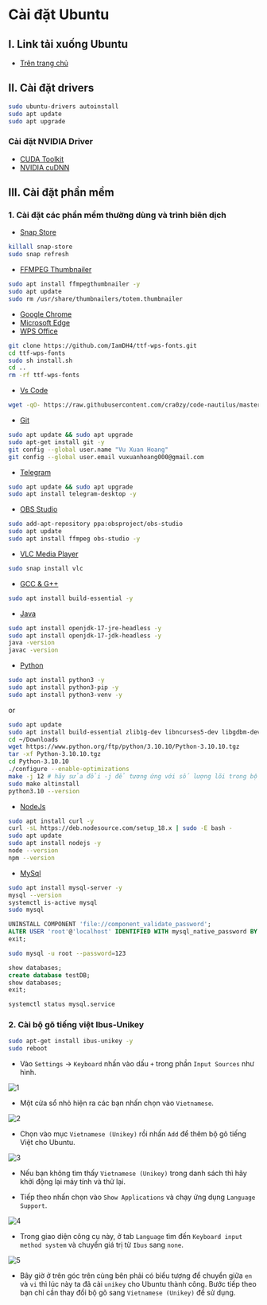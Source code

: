 # Cài đặt Ubuntu

## I. Link tải xuống Ubuntu

-   [Trên trang chủ](https://ubuntu.com/download)

## II. Cài đặt drivers

```bash
sudo ubuntu-drivers autoinstall
sudo apt update
sudo apt upgrade
```

### Cài đặt NVIDIA Driver

-   [CUDA Toolkit](https://developer.nvidia.com/cuda-downloads)
-   [NVIDIA cuDNN](https://developer.nvidia.com/rdp/cudnn-archive)

## III. Cài đặt phần mềm

### 1. Cài đặt các phần mềm thường dùng và trình biên dịch

-   [Snap Store](https://snapcraft.io)

```bash
killall snap-store
sudo snap refresh
```

-   [FFMPEG Thumbnailer](https://apps.kde.org/ffmpegthumbs/)

```bash
sudo apt install ffmpegthumbnailer -y
sudo apt update
sudo rm /usr/share/thumbnailers/totem.thumbnailer
```

-   [Google Chrome](https://www.google.com/intl/vi/chrome/)
-   [Microsoft Edge](https://www.microsoft.com/vi-vn/edge/download)
-   [WPS Office](https://www.wps.com/download/)

```bash
git clone https://github.com/IamDH4/ttf-wps-fonts.git
cd ttf-wps-fonts
sudo sh install.sh
cd ..
rm -rf ttf-wps-fonts
```

-   [Vs Code](https://code.visualstudio.com/Download)

```bash
wget -qO- https://raw.githubusercontent.com/cra0zy/code-nautilus/master/install.sh | bash
```

-   [Git](https://git-scm.com/download/linux)

```bash
sudo apt update && sudo apt upgrade
sudo apt-get install git -y
git config --global user.name "Vu Xuan Hoang"
git config --global user.email vuxuanhoang000@gmail.com
```

-   [Telegram](https://desktop.telegram.org/)

```bash
sudo apt update && sudo apt upgrade
sudo apt install telegram-desktop -y
```

-   [OBS Studio](https://obsproject.com/download#linux)

```bash
sudo add-apt-repository ppa:obsproject/obs-studio
sudo apt update
sudo apt install ffmpeg obs-studio -y
```

-   [VLC Media Player](https://www.videolan.org/vlc/download-ubuntu.html)

```bash
sudo snap install vlc
```

-   [GCC & G++](https://sourceforge.net/projects/mingw-w64/files/)

```bash
sudo apt install build-essential -y
```

-   [Java](https://www.oracle.com/vn/java/technologies/downloads/)

```bash
sudo apt install openjdk-17-jre-headless -y
sudo apt install openjdk-17-jdk-headless -y
java -version
javac -version
```

-   [Python](https://www.python.org/downloads/)

```bash
sudo apt install python3 -y
sudo apt install python3-pip -y
sudo apt install python3-venv -y
```

or

```bash
sudo apt update
sudo apt install build-essential zlib1g-dev libncurses5-dev libgdbm-dev libnss3-dev libssl-dev libreadline-dev libffi-dev libsqlite3-dev wget libbz2-dev -y
cd ~/Downloads
wget https://www.python.org/ftp/python/3.10.10/Python-3.10.10.tgz
tar -xf Python-3.10.10.tgz
cd Python-3.10.10
./configure --enable-optimizations
make -j 12 # hãy sửa đổi -j để tương ứng với số lượng lõi trong bộ xử lý của bạn. Bạn có thể tìm số bằng cách gõ nproc.
sudo make altinstall
python3.10 --version
```

-   [NodeJs](https://nodejs.org/)

```bash
sudo apt install curl -y
curl -sL https://deb.nodesource.com/setup_18.x | sudo -E bash -
sudo apt update
sudo apt install nodejs -y
node --version
npm --version
```

-   [MySql](https://www.mysql.com/)

```bash
sudo apt install mysql-server -y
mysql --version
systemctl is-active mysql
sudo mysql
```

```sql
UNINSTALL COMPONENT 'file://component_validate_password';
ALTER USER 'root'@'localhost' IDENTIFIED WITH mysql_native_password BY '123';
exit;
```

```bash
sudo mysql -u root --password=123
```

```sql
show databases;
create database testDB;
show databases;
exit;
```

```bash
systemctl status mysql.service
```

### 2. Cài bộ gõ tiếng việt Ibus-Unikey

```bash
sudo apt-get install ibus-unikey -y
sudo reboot
```

-   Vào `Settings` -> `Keyboard` nhấn vào dấu `+` trong phần `Input Sources` như hình.

![1](imgs/cai-go-tieng-viet-ubuntu-1.webp)

-   Một cửa sổ nhỏ hiện ra các bạn nhấn chọn vào `Vietnamese`.

![2](imgs/cai-go-tieng-viet-ubuntu-2.webp)

-   Chọn vào mục `Vietnamese (Unikey)` rồi nhấn `Add` để thêm bộ gõ tiếng Việt cho Ubuntu.

![3](imgs/cai-go-tieng-viet-ubuntu-3.webp)

-   Nếu bạn không tìm thấy `Vietnamese (Unikey)` trong danh sách thì hãy khởi động lại máy tính và thử lại.

-   Tiếp theo nhấn chọn vào `Show Applications` và chạy ứng dụng `Language Support`.

![4](imgs/cai-go-tieng-viet-ubuntu-4.webp)

-   Trong giao diện công cụ này, ở tab `Language` tìm đến `Keyboard input method system` và chuyển giá trị từ `Ibus` sang `none`.

![5](imgs/cai-go-tieng-viet-ubuntu-5.webp)

-   Bây giờ ở trên góc trên cùng bên phải có biểu tượng để chuyển giữa `en` và `vi` thì lúc này ta đã cài `unikey` cho Ubuntu thành công. Bước tiếp theo bạn chỉ cần thay đổi bộ gõ sang `Vietnamese (Unikey)` để sử dụng.
